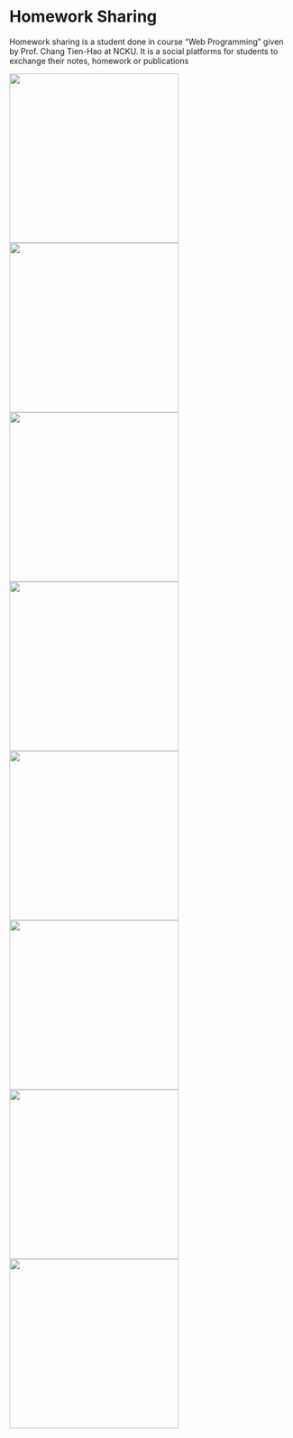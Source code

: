 # Homework Sharing 
Homework sharing is a student done in course “Web Programming” given by Prof. Chang Tien-Hao at NCKU. It is a social platforms for students to exchange their notes, homework or publications

<img src="Design/h0.jpg" width="300" display="inline-block">
<img src="Design/h1.jpg" width="300" display="inline-block">
<img src="Design/h2.jpg" width="300" display="inline-block">
<img src="Design/h3.jpg" width="300" display="inline-block">
<img src="Design/h4.jpg" width="300" display="inline-block">
<img src="Design/h5.jpg" width="300" display="inline-block">
<img src="Design/h6.jpg" width="300" display="inline-block">
<img src="Design/h7.jpg" width="300" display="inline-block">

